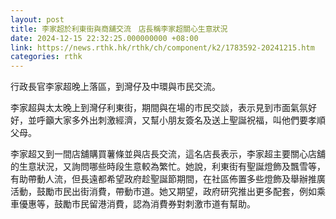```yaml
---
layout: post
title: 李家超於利東街與商舖交流　店長稱李家超關心生意狀況
date: 2024-12-15 22:32:25.000000000 +08:00
link: https://news.rthk.hk/rthk/ch/component/k2/1783592-20241215.htm
categories: rthk
---
```


行政長官李家超晚上落區，到灣仔及中環與市民交流。

李家超與太太晚上到灣仔利東街，期間與在場的市民交談，表示見到巿面氣氛好好，並呼籲大家多外出刺激經濟，又幫小朋友簽名及送上聖誕祝福，叫他們要孝順父母。

李家超又到一間店舖購買薯條並與店長交流，這名店長表示，李家超主要關心店舖的生意狀況，又詢問哪些時段生意較為繁忙。她說，利東街有聖誕燈飾及飄雪等，有助帶動人流，但長遠都希望政府趁聖誕節期間，在社區佈置多些燈飾及舉辦推廣活動，鼓勵市民出街消費，帶動市道。她又期望，政府研究推出更多配套，例如乘車優惠等，鼓勵市民留港消費，認為消費券對刺激市道有幫助。
